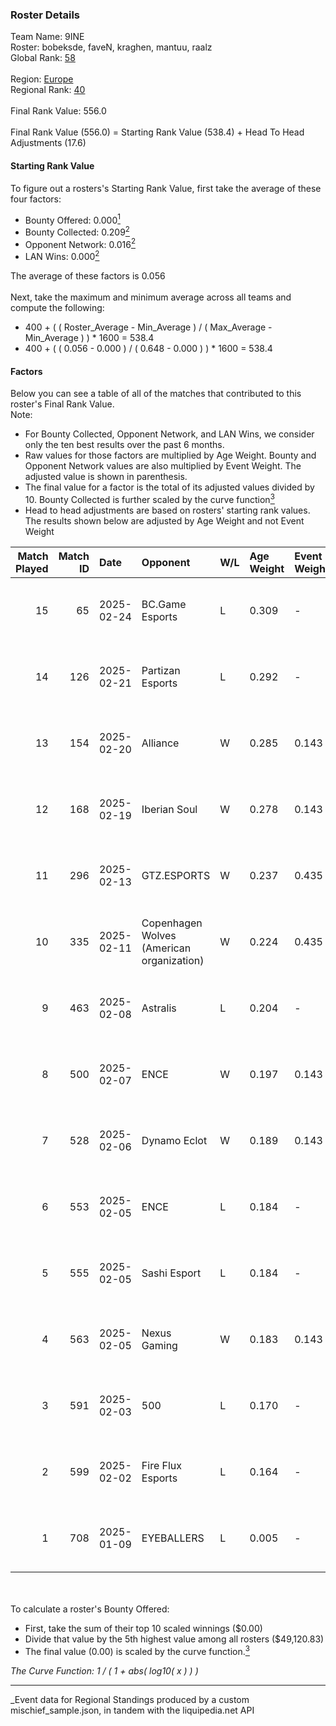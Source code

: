 ### Roster Details<br />
Team Name: 9INE<br />
Roster: bobeksde, faveN, kraghen, mantuu, raalz<br />
Global Rank: [58](../../standings_global_2025_07_07.md)<br />
<br />
Region: [Europe]( ../../standings_europe_2025_07_07.md)<br />
Regional Rank: [40]( ../../standings_europe_2025_07_07.md)<br />
<br />
Final Rank Value:  556.0<br />
<br />
Final Rank Value (556.0) = Starting Rank Value (538.4) + Head To Head Adjustments (17.6)<br />

#### Starting Rank Value<br />
To figure out a rosters's Starting Rank Value, first take the average of these four factors:<br />
- Bounty Offered: 0.000[<sup>1</sup>](#table2)
- Bounty Collected: 0.209[<sup>2</sup>](#table1)
- Opponent Network: 0.016[<sup>2</sup>](#table1)
- LAN Wins: 0.000[<sup>2</sup>](#table1)

The average of these factors is 0.056<br />
<br />
Next, take the maximum and minimum average across all teams and compute the following:<br />
- 400 + ( ( Roster_Average - Min_Average ) / ( Max_Average - Min_Average ) ) * 1600 = 538.4
- 400 + ( ( 0.056 - 0.000 ) / ( 0.648 - 0.000 ) ) * 1600 = 538.4


#### Factors<br />
Below you can see a table of all of the matches that contributed to this roster's Final Rank Value.<br />
Note:<br />

- For Bounty Collected, Opponent Network, and LAN Wins, we consider only the ten best results over the past 6 months.
- Raw values for those factors are multiplied by Age Weight. Bounty and Opponent Network values are also multiplied by Event Weight. The adjusted value is shown in parenthesis.
- The final value for a factor is the total of its adjusted values divided by 10. Bounty Collected is further scaled by the curve function[<sup>3</sup>](#curveFunction)
- Head to head adjustments are based on rosters' starting rank values. The results shown below are adjusted by Age Weight and not Event Weight
<span id="table1"></span><br />


| Match Played | Match ID | Date       | Opponent                                  | W/L | Age Weight | Event Weight | Bounty Collected | Opponent Network | LAN Wins  | H2H Adj. | Roster                                  |
| -: | -: | :- | :- | :- | :- | :- | :- | :- | :- | -: | :- |
|           15 |       65 | 2025-02-24 | BC.Game Esports                           | L   | 0.309      | -            | -                | -                | -         |    -1.07 | bobeksde, faveN, kraghen, mantuu, raalz |
|           14 |      126 | 2025-02-21 | Partizan Esports                          | L   | 0.292      | -            | -                | -                | -         |    -1.63 | BERRY, bobeksde, faveN, kraghen, mantuu |
|           13 |      154 | 2025-02-20 | Alliance                                  | W   | 0.285      | 0.143        | 0.000 (0.000)    | 0.702 (0.029)    | 0 (0.000) |     4.39 | bobeksde, faveN, kraghen, mantuu, raalz |
|           12 |      168 | 2025-02-19 | Iberian Soul                              | W   | 0.278      | 0.143        | 0.000 (0.000)    | 0.654 (0.026)    | 0 (0.000) |     2.74 | bobeksde, faveN, kraghen, mantuu, raalz |
|           11 |      296 | 2025-02-13 | GTZ.ESPORTS                               | W   | 0.237      | 0.435        | 0.000 (0.000)    | 0.228 (0.023)    | 0 (0.000) |     3.87 | bobeksde, faveN, kraghen, mantuu, raalz |
|           10 |      335 | 2025-02-11 | Copenhagen Wolves (American organization) | W   | 0.224      | 0.435        | 0.000 (0.000)    | 0.640 (0.062)    | 0 (0.000) |     3.41 | bobeksde, faveN, kraghen, mantuu, raalz |
|            9 |      463 | 2025-02-08 | Astralis                                  | L   | 0.204      | -            | -                | -                | -         |    -0.00 | bobeksde, faveN, kraghen, mantuu, raalz |
|            8 |      500 | 2025-02-07 | ENCE                                      | W   | 0.197      | 0.143        | 0.026 (0.001)    | 0.260 (0.007)    | 0 (0.000) |     4.86 | bobeksde, faveN, kraghen, mantuu, raalz |
|            7 |      528 | 2025-02-06 | Dynamo Eclot                              | W   | 0.189      | 0.143        | 0.023 (0.001)    | 0.276 (0.007)    | 0 (0.000) |     4.59 | bobeksde, faveN, kraghen, mantuu, raalz |
|            6 |      553 | 2025-02-05 | ENCE                                      | L   | 0.184      | -            | -                | -                | -         |    -1.23 | bobeksde, faveN, kraghen, mantuu, raalz |
|            5 |      555 | 2025-02-05 | Sashi Esport                              | L   | 0.184      | -            | -                | -                | -         |    -2.76 | bobeksde, faveN, kraghen, mantuu, raalz |
|            4 |      563 | 2025-02-05 | Nexus Gaming                              | W   | 0.183      | 0.143        | 0.010 (0.000)    | 0.093 (0.002)    | 0 (0.000) |     3.48 | bobeksde, faveN, kraghen, mantuu, raalz |
|            3 |      591 | 2025-02-03 | 500                                       | L   | 0.170      | -            | -                | -                | -         |    -0.54 | bobeksde, faveN, kraghen, mantuu, raalz |
|            2 |      599 | 2025-02-02 | Fire Flux Esports                         | L   | 0.164      | -            | -                | -                | -         |    -2.45 | bobeksde, faveN, kraghen, mantuu, raalz |
|            1 |      708 | 2025-01-09 | EYEBALLERS                                | L   | 0.005      | -            | -                | -                | -         |    -0.05 | bobeksde, faveN, mantuu, raalz, refrezh |

<br />
<span id="table2"></span><br />
To calculate a roster's Bounty Offered:<br />

- First, take the sum of their top 10 scaled winnings ($0.00)
- Divide that value by the 5th highest value among all rosters ($49,120.83)
- The final value (0.00) is scaled by the curve function.[<sup>3</sup>](#curveFunction)

<span id="curveFunction"></span>_The Curve Function: 1 / ( 1 + abs( log10( x ) ) )_<br />

---
_Event data for Regional Standings produced by a custom mischief_sample.json, in tandem with the liquipedia.net API<br />
